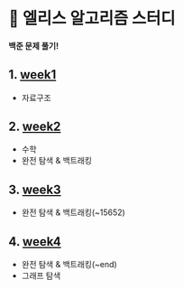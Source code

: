 # :penguin: 엘리스 알고리즘 스터디

#### 백준 문제 풀기!

## 1. [week1](./week1/)

- 자료구조

## 2. [week2](./week2/)

- 수학
- 완전 탐색 & 백트래킹

## 3. [week3](./week3/)

- 완전 탐색 & 백트래킹(~15652)

## 4. [week4](./week4/)

- 완전 탐색 & 백트래킹(~end)
- 그래프 탐색
